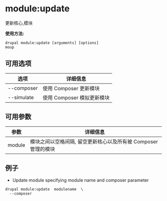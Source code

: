 # module:update
更新核心,模块

**使用方法:**
```
drupal module:update [arguments] [options]
moup
```

## 可用选项
选项 | 详细信息
-------|-------------
--composer | 使用 Composer 更新模块
--simulate | 使用 Composer 模拟更新模块

## 可用参数
参数 | 详细信息
---------|-------------
module | 模块之间以空格间隔, 留空更新核心以及所有被 Composer 管理的模块

## 例子
* Update module specifying module name and composer parameter
```
drupal module:update  modulename  \
  --composer
```
